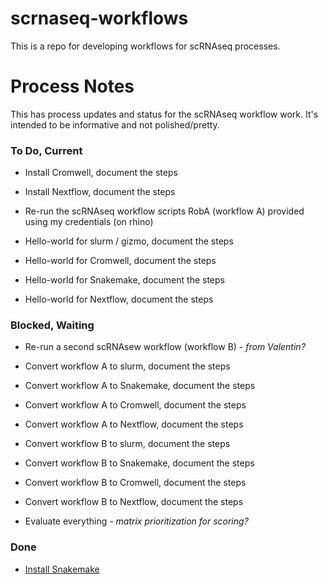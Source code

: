 # scrnaseq-workflows

This is a repo for developing workflows for scRNAseq processes. 


# Process Notes

This has process updates and status for the scRNAseq workflow work. It's intended to be informative and not polished/pretty.

### To Do, Current

* Install Cromwell, document the steps
* Install Nextflow, document the steps
* Re-run the scRNAseq workflow scripts RobA (workflow A) provided using my credentials (on rhino)

* Hello-world for slurm / gizmo, document the steps
* Hello-world for Cromwell, document the steps
* Hello-world for Snakemake, document the steps
* Hello-world for Nextflow, document the steps


### Blocked, Waiting

* Re-run a second scRNAsew workflow (workflow B) - *from Valentin?*

* Convert workflow A to slurm, document the steps
* Convert workflow A to Snakemake, document the steps
* Convert workflow A to Cromwell, document the steps
* Convert workflow A to Nextflow, document the steps

* Convert workflow B to slurm, document the steps
* Convert workflow B to Snakemake, document the steps
* Convert workflow B to Cromwell, document the steps
* Convert workflow B to Nextflow, document the steps

* Evaluate everything - *matrix prioritization for scoring?*


### Done


* [Install Snakemake](https://github.com/FredHutch/scrnaseq-workflows/blob/master/snakemake/Notes.md)